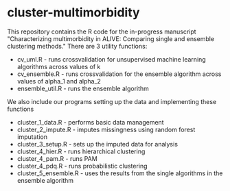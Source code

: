 # cluster-multimorbidity
This repository contains the R code for the in-progress manuscript "Characterizing multimorbidity in ALIVE: Comparing single and ensemble clustering methods." There are 3 utility functions:
  - cv_uml.R - runs crossvalidation for unsupervised machine learning algorithms across values of k
  - cv_ensemble.R - runs crossvalidation for the ensemble algorithm across values of alpha_1 and alpha_2
  - ensemble_util.R - runs the ensemble algorithm

We also include our programs setting up the data and implementing these functions
  - cluster_1_data.R - performs basic data management
  - cluster_2_impute.R - imputes missingness using random forest imputation
  - cluster_3_setup.R - sets up the imputed data for analysis
  - cluster_4_hier.R - runs hierarchical clustering
  - cluster_4_pam.R - runs PAM
  - cluster_4_pdq.R - runs probabilistic clustering
  - cluster_5_ensemble.R - uses the results from the single algorithms in the ensemble algorithm

